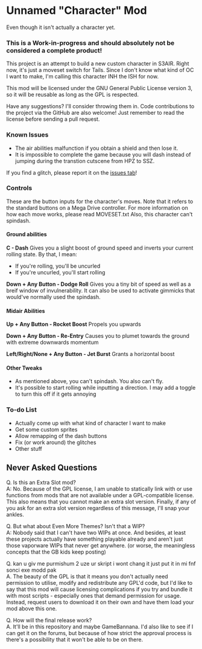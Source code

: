 # Unnamed "Character" Mod
Even though it isn't actually a character yet.

### This is a Work-in-progress and should absolutely not be considered a complete product!

This project is an attempt to build a new custom character in S3AIR. Right now, it's just a moveset switch for Tails. Since I don't know what kind of OC I want to make, I'm calling this character INH the ISH for now.

This mod will be licensed under the GNU General Public License version 3, so it will be reusable as long as the GPL is respected. 
  
Have any suggestions? I'll consider throwing them in. Code contributions to the project via the GitHub are also welcome! Just remember to read the license before sending a pull request.

### Known Issues

 - The air abilities malfunction if you obtain a shield and then lose it.
 - It is impossible to complete the game because you will dash instead of jumping during the transtion cutscene from HPZ to SSZ.

If you find a glitch, please report it on the [issues tab](https://github.com/ShadowXeldron/ShadowXeldrons-S3AIR-Mods/issues)!
### Controls

These are the button inputs for the character's moves. Note that it refers to the standard buttons on a Mega Drive controller. For more information on how each move works, please read MOVESET.txt
Also, this character can't spindash.

#### Ground abilities

**C - Dash**
Gives you a slight boost of ground speed and inverts your current rolling state. By that, I mean:
 - If you're rolling, you'll be uncurled
 - If you're uncurled, you'll start rolling

**Down + Any Button - Dodge Roll**
Gives you a tiny bit of speed as well as a breif window of invulnerability. It can also be used to activate gimmicks that would've normally used the spindash.


#### Midair Abilities

**Up + Any Button - Rocket Boost**
Propels you upwards

**Down + Any Button - Re-Entry**
Causes you to plumet towards the ground with extreme downwards momentum

**Left/Right/None + Any Button - Jet Burst**
Grants a horizontal boost

#### Other Tweaks

- As mentioned above, you can't spindash. You also can't fly.
- It's possible to start rolling while inputting a direction. I may add a toggle to turn this off if it gets annoying

### To-do List

 - Actually come up with what kind of character I want to make
 - Get some custom sprites
 - Allow remapping of the dash buttons
 - Fix (or work around) the glitches
 - Other stuff

Never Asked Questions
-
  
Q. Is this an Extra Slot mod? <br>
A: No. Because of the GPL license, I am unable to statically link with or use functions from mods that are not available under a GPL-compatible license. This also means that you cannot make an extra slot version. Finally, if any of you ask for an extra slot version regardless of this message, I'll snap your ankles.
  
Q. But what about Even More Themes? Isn't that a WIP? <br>
A: Nobody said that I can't have two WIPs at once. And besides, at least these projects actually have something playable already and aren't just those vaporware WIPs that never get anywhere. (or worse, the meaningless concepts that the GB kids keep posting)

Q. kan u giv me purmishum 2 uze ur skript i wont chang it just put it in mi fnf sonci exe modd pak <br>
A. The beauty of the GPL is that it means you don't actually need permission to utilise, modify and redistribute any GPL'd code, but I'd like to say that this mod will cause licensing complications if you try and bundle it with most scripts - especially ones that demand permission for usage. Instead, request users to download it on their own and have them load your mod above this one.
  
Q. How will the final release work? <br>
A. It'll be in this repository and maybe GameBannana. I'd also like to see if I can get it on the forums, but because of how strict the approval process is there's a possibility that it won't be able to be on there.

